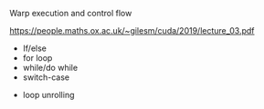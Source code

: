 Warp execution and control flow

https://people.maths.ox.ac.uk/~gilesm/cuda/2019/lecture_03.pdf

- If/else
- for loop
- while/do while
- switch-case
+ loop unrolling
